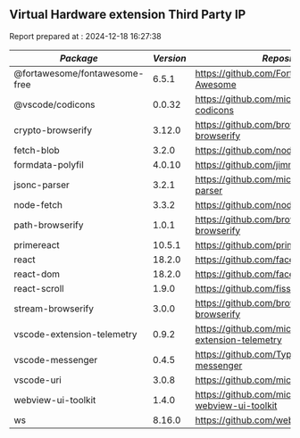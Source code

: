 ## Virtual Hardware extension Third Party IP

Report prepared at : 2024-12-18 16:27:38

| *Package* | *Version* | *Repository* | *License* |
|---|---|---|---|
|@fortawesome/fontawesome-free|6.5.1|https://github.com/FortAwesome/Font-Awesome|[MIT](https://github.com/FortAwesome/Font-Awesome/blob/6.x/LICENSE.txt)|
|@vscode/codicons|0.0.32|https://github.com/microsoft/vscode-codicons|[MIT](https://github.com/microsoft/vscode-codicons/blob/main/LICENSE-CODE)|
|crypto-browserify|3.12.0|https://github.com/browserify/crypto-browserify|[MIT](https://raw.githubusercontent.com/browserify/crypto-browserify/master/LICENSE)|
|fetch-blob|3.2.0|https://github.com/node-fetch/fetch-blob|[MIT](https://github.com/node-fetch/fetch-blob/blob/main/LICENSE)|
|formdata-polyfil|4.0.10|https://github.com/jimmywarting/FormData|[MIT](https://github.com/jimmywarting/FormData/blob/master/LICENSE)|
|jsonc-parser|3.2.1|https://github.com/microsoft/node-jsonc-parser|[MIT](https://github.com/microsoft/node-jsonc-parser/blob/main/LICENSE.md)|
|node-fetch|3.3.2|https://github.com/node-fetch/node-fetch|[MIT](https://github.com/node-fetch/node-fetch/blob/main/LICENSE.md)|
|path-browserify|1.0.1|https://github.com/browserify/path-browserify|[MIT](https://github.com/browserify/path-browserify/blob/master/LICENSE)|
|primereact|10.5.1|https://github.com/primefaces/primereact|[MIT](https://github.com/primefaces/primereact/blob/master/LICENSE.md)|
|react|18.2.0|https://github.com/facebook/react|[MIT](https://github.com/facebook/react/blob/main/LICENSE)|
|react-dom|18.2.0|https://github.com/facebook/react|[MIT](https://github.com/facebook/react/blob/main/LICENSE)|
|react-scroll|1.9.0|https://github.com/fisshy/react-scroll|[MIT](https://github.com/fisshy/react-scroll/blob/master/LICENSE)|
|stream-browserify|3.0.0|https://github.com/browserify/stream-browserify|[MIT](https://github.com/browserify/stream-browserify/blob/master/LICENSE)|
|vscode-extension-telemetry|0.9.2|https://github.com/microsoft/vscode-extension-telemetry|[MIT](https://github.com/microsoft/vscode-extension-telemetry/blob/main/LICENSE)|
|vscode-messenger|0.4.5|https://github.com/TypeFox/vscode-messenger|[MIT](https://github.com/TypeFox/vscode-messenger/blob/main/LICENSE)|
|vscode-uri|3.0.8|https://github.com/microsoft/vscode-uri|[MIT](https://github.com/microsoft/vscode-uri/blob/main/LICENSE.md)|
|webview-ui-toolkit|1.4.0|https://github.com/microsoft/vscode-webview-ui-toolkit|[MIT](https://github.com/microsoft/vscode-webview-ui-toolkit/blob/main/LICENSE)|
|ws|8.16.0|https://github.com/websockets/ws|[MIT](https://github.com/websockets/ws/blob/master/LICENSE)|
